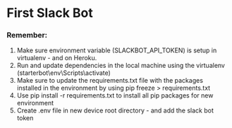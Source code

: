 # First Slack Bot

### Remember:

1. Make sure environment variable (SLACKBOT_API_TOKEN) is setup in virtualenv - and on Heroku.
2. Run and update dependencies in the local machine using the virtualenv (starterbot\env\Scripts\activate)
3. Make sure to update the requirements.txt file with the packages installed in the environment by using pip freeze > requirements.txt
4. Use pip install -r requirements.txt to install all pip packages for new environment
5. Create .env file in new device root directory - and add the slack bot token